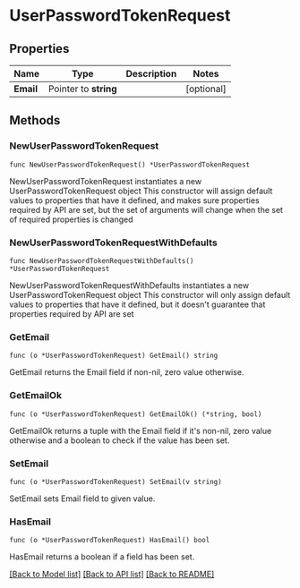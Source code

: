 # UserPasswordTokenRequest

## Properties

Name | Type | Description | Notes
------------ | ------------- | ------------- | -------------
**Email** | Pointer to **string** |  | [optional] 

## Methods

### NewUserPasswordTokenRequest

`func NewUserPasswordTokenRequest() *UserPasswordTokenRequest`

NewUserPasswordTokenRequest instantiates a new UserPasswordTokenRequest object
This constructor will assign default values to properties that have it defined,
and makes sure properties required by API are set, but the set of arguments
will change when the set of required properties is changed

### NewUserPasswordTokenRequestWithDefaults

`func NewUserPasswordTokenRequestWithDefaults() *UserPasswordTokenRequest`

NewUserPasswordTokenRequestWithDefaults instantiates a new UserPasswordTokenRequest object
This constructor will only assign default values to properties that have it defined,
but it doesn't guarantee that properties required by API are set

### GetEmail

`func (o *UserPasswordTokenRequest) GetEmail() string`

GetEmail returns the Email field if non-nil, zero value otherwise.

### GetEmailOk

`func (o *UserPasswordTokenRequest) GetEmailOk() (*string, bool)`

GetEmailOk returns a tuple with the Email field if it's non-nil, zero value otherwise
and a boolean to check if the value has been set.

### SetEmail

`func (o *UserPasswordTokenRequest) SetEmail(v string)`

SetEmail sets Email field to given value.

### HasEmail

`func (o *UserPasswordTokenRequest) HasEmail() bool`

HasEmail returns a boolean if a field has been set.


[[Back to Model list]](../README.md#documentation-for-models) [[Back to API list]](../README.md#documentation-for-api-endpoints) [[Back to README]](../README.md)



